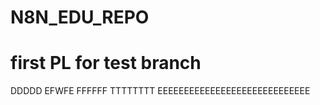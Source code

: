 # N8N_EDU_REPO

# first PL for test branch

DDDDD
EFWFE
FFFFFF
TTTTTTTT
EEEEEEEEEEEEEEEEEEEEEEEEEEEEE
